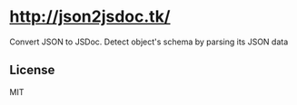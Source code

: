 # http://json2jsdoc.tk/
Convert JSON to JSDoc. Detect object's schema by parsing its JSON data

## License

MIT
